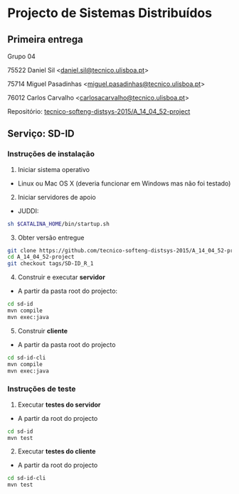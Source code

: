 # Projecto de Sistemas Distribuídos #

## Primeira entrega ##

Grupo 04


75522 Daniel Sil \<daniel.sil@tecnico.ulisboa.pt\>

75714 Miguel Pasadinhas \<miguel.pasadinhas@tecnico.ulisboa.pt\>

76012 Carlos Carvalho \<carlosacarvalho@tecnico.ulisboa.pt\>


Repositório:
[tecnico-softeng-distsys-2015/A_14_04_52-project](https://github.com/tecnico-softeng-distsys-2015/A_14_04_52-project/)

## Serviço: SD-ID ##

### Instruções de instalação ###

1. Iniciar sistema operativo
  * Linux ou Mac OS X (deveria funcionar em Windows mas não foi testado)

2. Iniciar servidores de apoio
  * JUDDI:
  ```sh
  sh $CATALINA_HOME/bin/startup.sh
  ```

3. Obter versão entregue
  ```sh
  git clone https://github.com/tecnico-softeng-distsys-2015/A_14_04_52-project.git
  cd A_14_04_52-project
  git checkout tags/SD-ID_R_1
  ```

4. Construir e executar **servidor**
  * A partir da pasta root do projecto:
  ```sh
  cd sd-id
  mvn compile
  mvn exec:java
  ```
  
5. Construir **cliente**
  * A partir da pasta root do projecto
  ```sh
  cd sd-id-cli
  mvn compile
  mvn exec:java
  ```
  
### Instruções de teste ###


1. Executar **testes do servidor**
  * A partir da root do projecto
  ```sh
  cd sd-id
  mvn test
  ```
  
2. Executar **testes do cliente**
  * A partir da root do projecto
  ```sh
  cd sd-id-cli
  mvn test
  ```

